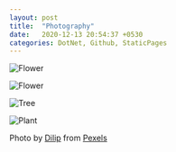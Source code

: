 ```yaml
---
layout: post
title:  "Photography"
date:   2020-12-13 20:54:37 +0530
categories: DotNet, Github, StaticPages
---
```


![Flower][pexels-photo-6176842]

![Flower][pexels-photo-6177080]

![Tree][pexels-photo-6186558]

![Plant][pexels-photo-6206318]

Photo by [Dilip](https://www.pexels.com/@dilip-3039556?utm_content=attributionCopyText&utm_medium=referral&utm_source=pexels) from [Pexels](https://www.pexels.com/photo/flower-6176842/?utm_content=attributionCopyText&utm_medium=referral&utm_source=pexels)

[pexels-photo-6176842]: https://images.pexels.com/photos/6176842/pexels-photo-6176842.jpeg?auto=compress&cs=tinysrgb&dpr=3&h=640&w=425
[pexels-photo-6177080]: https://images.pexels.com/photos/6177080/pexels-photo-6177080.jpeg?auto=compress&cs=tinysrgb&dpr=2&h=640&w=425
[pexels-photo-6186558]: https://images.pexels.com/photos/6186558/pexels-photo-6186558.jpeg?auto=compress&cs=tinysrgb&dpr=2&h=640&w=425
[pexels-photo-6206318]: https://images.pexels.com/photos/6206318/pexels-photo-6206318.jpeg?auto=compress&cs=tinysrgb&dpr=3&h=640&w=425


